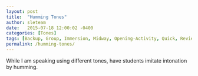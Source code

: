 ```yaml
---
layout: post
title:  "Humming Tones"
author: sleteam
date:   2015-07-18 12:00:02 -0400
categories: [Tones]
tags: [Backup, Group, Immersion, Midway, Opening-Activity, Quick, Review]
permalink: /humming-tones/
---
```

While I am speaking using different tones, have students imitate intonation by humming.